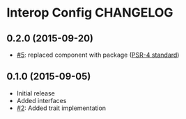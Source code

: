 # Interop Config CHANGELOG

## 0.2.0 (2015-09-20)

* [#5](https://github.com/sandrokeil/interop-config/issues/5): replaced component with package ([PSR-4 standard](https://github.com/php-fig/fig-standards/blob/master/accepted/PSR-4-autoloader-meta.md#package-oriented-autoloading))

## 0.1.0 (2015-09-05)

* Initial release
* Added interfaces
* [#2](https://github.com/sandrokeil/interop-config/issues/2): Added trait implementation

